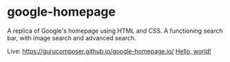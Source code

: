 # google-homepage
A replica of Google's homepage using HTML and CSS. A functioning search bar, with image search and advanced search.

Live: https://gurucomposer.github.io/google-homepage.io/
<a href="https://gurucomposer.github.io/google-homepage.io/" target="_blank">Hello, world!</a>
